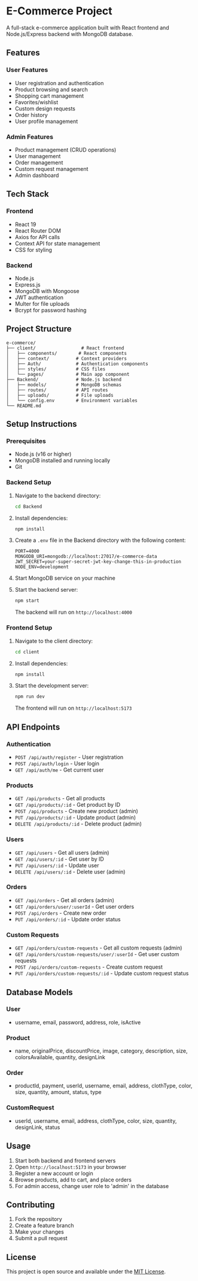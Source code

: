 # E-Commerce Project

A full-stack e-commerce application built with React frontend and Node.js/Express backend with MongoDB database.

## Features

### User Features
- User registration and authentication
- Product browsing and search
- Shopping cart management
- Favorites/wishlist
- Custom design requests
- Order history
- User profile management

### Admin Features
- Product management (CRUD operations)
- User management
- Order management
- Custom request management
- Admin dashboard

## Tech Stack

### Frontend
- React 19
- React Router DOM
- Axios for API calls
- Context API for state management
- CSS for styling

### Backend
- Node.js
- Express.js
- MongoDB with Mongoose
- JWT authentication
- Multer for file uploads
- Bcrypt for password hashing

## Project Structure

```
e-commerce/
├── client/                 # React frontend
│   ├── components/        # React components
│   ├── context/          # Context providers
│   ├── Auth/             # Authentication components
│   ├── styles/           # CSS files
│   └── pages/            # Main app component
├── Backend/              # Node.js backend
│   ├── models/           # MongoDB schemas
│   ├── routes/           # API routes
│   ├── uploads/          # File uploads
│   └── config.env        # Environment variables
└── README.md
```

## Setup Instructions

### Prerequisites
- Node.js (v16 or higher)
- MongoDB installed and running locally
- Git

### Backend Setup

1. Navigate to the backend directory:
   ```bash
   cd Backend
   ```

2. Install dependencies:
   ```bash
   npm install
   ```

3. Create a `.env` file in the Backend directory with the following content:
   ```
   PORT=4000
   MONGODB_URI=mongodb://localhost:27017/e-commerce-data
   JWT_SECRET=your-super-secret-jwt-key-change-this-in-production
   NODE_ENV=development
   ```

4. Start MongoDB service on your machine

5. Start the backend server:
   ```bash
   npm start
   ```

   The backend will run on `http://localhost:4000`

### Frontend Setup

1. Navigate to the client directory:
   ```bash
   cd client
   ```

2. Install dependencies:
   ```bash
   npm install
   ```

3. Start the development server:
   ```bash
   npm run dev
   ```

   The frontend will run on `http://localhost:5173`

## API Endpoints

### Authentication
- `POST /api/auth/register` - User registration
- `POST /api/auth/login` - User login
- `GET /api/auth/me` - Get current user

### Products
- `GET /api/products` - Get all products
- `GET /api/products/:id` - Get product by ID
- `POST /api/products` - Create new product (admin)
- `PUT /api/products/:id` - Update product (admin)
- `DELETE /api/products/:id` - Delete product (admin)

### Users
- `GET /api/users` - Get all users (admin)
- `GET /api/users/:id` - Get user by ID
- `PUT /api/users/:id` - Update user
- `DELETE /api/users/:id` - Delete user (admin)

### Orders
- `GET /api/orders` - Get all orders (admin)
- `GET /api/orders/user/:userId` - Get user orders
- `POST /api/orders` - Create new order
- `PUT /api/orders/:id` - Update order status

### Custom Requests
- `GET /api/orders/custom-requests` - Get all custom requests (admin)
- `GET /api/orders/custom-requests/user/:userId` - Get user custom requests
- `POST /api/orders/custom-requests` - Create custom request
- `PUT /api/orders/custom-requests/:id` - Update custom request status

## Database Models

### User
- username, email, password, address, role, isActive

### Product
- name, originalPrice, discountPrice, image, category, description, size, colorsAvailable, quantity, designLink

### Order
- productId, payment, userId, username, email, address, clothType, color, size, quantity, amount, status, type

### CustomRequest
- userId, username, email, address, clothType, color, size, quantity, designLink, status

## Usage

1. Start both backend and frontend servers
2. Open `http://localhost:5173` in your browser
3. Register a new account or login
4. Browse products, add to cart, and place orders
5. For admin access, change user role to 'admin' in the database

## Contributing

1. Fork the repository
2. Create a feature branch
3. Make your changes
4. Submit a pull request

## License

This project is open source and available under the [MIT License](LICENSE).
